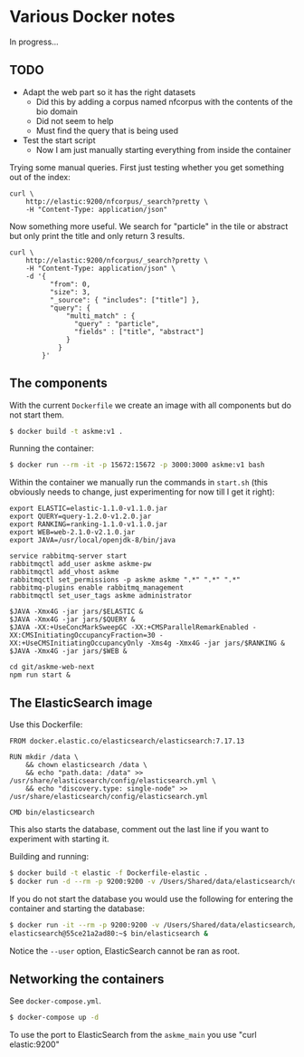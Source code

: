 # Various Docker notes

In progress...



## TODO

- Adapt the web part so it has the right datasets
	- Did this by adding a corpus named nfcorpus with the contents of the bio domain 
	- Did not seem to help
	- Must find the query that is being used
- Test the start script
	- Now I am just manually starting everything from inside the container


Trying some manual queries. First just testing whether you get something out of the index:

```
curl \
    http://elastic:9200/nfcorpus/_search?pretty \
    -H "Content-Type: application/json"
```

Now something more useful. We search for "particle" in the tile or abstract but only print the title and only return 3 results.

```
curl \
    http://elastic:9200/nfcorpus/_search?pretty \
    -H "Content-Type: application/json" \
    -d '{
          "from": 0,
          "size": 3,
          "_source": { "includes": ["title"] },
          "query": { 
              "multi_match" : {
                "query" : "particle", 
                "fields" : ["title", "abstract"]
              }
            }
        }'
```



## The components

With the current `Dockerfile` we create an image with all components but do not start them.

```bash
$ docker build -t askme:v1 .
```

Running the container:

```bash
$ docker run --rm -it -p 15672:15672 -p 3000:3000 askme:v1 bash
```

Within the container we manually run the commands in `start.sh` (this obviously needs to change, just experimenting for now till I get it right):

```
export ELASTIC=elastic-1.1.0-v1.1.0.jar
export QUERY=query-1.2.0-v1.2.0.jar
export RANKING=ranking-1.1.0-v1.1.0.jar
export WEB=web-2.1.0-v2.1.0.jar
export JAVA=/usr/local/openjdk-8/bin/java

service rabbitmq-server start
rabbitmqctl add_user askme askme-pw
rabbitmqctl add_vhost askme
rabbitmqctl set_permissions -p askme askme ".*" ".*" ".*"
rabbitmq-plugins enable rabbitmq_management
rabbitmqctl set_user_tags askme administrator

$JAVA -Xmx4G -jar jars/$ELASTIC &
$JAVA -Xmx4G -jar jars/$QUERY &
$JAVA -XX:+UseConcMarkSweepGC -XX:+CMSParallelRemarkEnabled -XX:CMSInitiatingOccupancyFraction=30 -XX:+UseCMSInitiatingOccupancyOnly -Xms4g -Xmx4G -jar jars/$RANKING &
$JAVA -Xmx4G -jar jars/$WEB &

cd git/askme-web-next
npm run start &
```


## The ElasticSearch image

Use this Dockerfile:

```docker
FROM docker.elastic.co/elasticsearch/elasticsearch:7.17.13

RUN mkdir /data \
	&& chown elasticsearch /data \
	&& echo "path.data: /data" >> /usr/share/elasticsearch/config/elasticsearch.yml \
	&& echo "discovery.type: single-node" >> /usr/share/elasticsearch/config/elasticsearch.yml

CMD bin/elasticsearch
```

This also starts the database, comment out the last line if you want to experiment with starting it.

Building and running:

```bash
$ docker build -t elastic -f Dockerfile-elastic .
$ docker run -d --rm -p 9200:9200 -v /Users/Shared/data/elasticsearch/data/:/data --user elasticsearch elastic
```

If you do not start the database you would use the following for entering the container and starting the database:

```bash
$ docker run -it --rm -p 9200:9200 -v /Users/Shared/data/elasticsearch/data/:/data --user elasticsearch elastic bash
elasticsearch@55ce21a2ad80:~$ bin/elasticsearch &
```

Notice the `--user` option, ElasticSearch cannot be ran as root.


## Networking the containers

See `docker-compose.yml`.

```bash
$ docker-compose up -d
```

To use the port to ElasticSearch from the `askme_main` you use "curl elastic:9200"